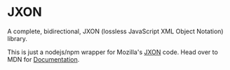 JXON
====

A complete, bidirectional, JXON (lossless JavaScript XML Object Notation) library.

This is just a nodejs/npm wrapper for Mozilla's [JXON](https://developer.mozilla.org/en-US/docs/JXON) code. Head over to MDN for [Documentation](https://developer.mozilla.org/en-US/docs/JXON#Usage).
